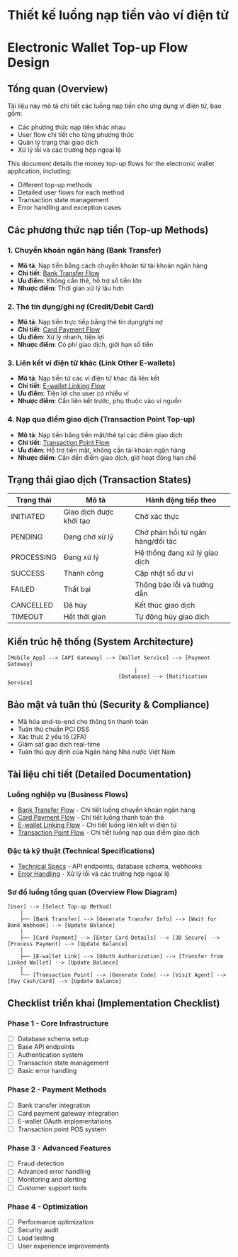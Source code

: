 # Thiết kế luồng nạp tiền vào ví điện tử
# Electronic Wallet Top-up Flow Design

## Tổng quan (Overview)

Tài liệu này mô tả chi tiết các luồng nạp tiền cho ứng dụng ví điện tử, bao gồm:
- Các phương thức nạp tiền khác nhau
- User flow chi tiết cho từng phương thức
- Quản lý trạng thái giao dịch
- Xử lý lỗi và các trường hợp ngoại lệ

This document details the money top-up flows for the electronic wallet application, including:
- Different top-up methods
- Detailed user flows for each method
- Transaction state management
- Error handling and exception cases

## Các phương thức nạp tiền (Top-up Methods)

### 1. Chuyển khoản ngân hàng (Bank Transfer)
- **Mô tả**: Nạp tiền bằng cách chuyển khoản từ tài khoản ngân hàng
- **Chi tiết**: [Bank Transfer Flow](./flows/bank_transfer_flow.md)
- **Ưu điểm**: Không cần thẻ, hỗ trợ số tiền lớn
- **Nhược điểm**: Thời gian xử lý lâu hơn

### 2. Thẻ tín dụng/ghi nợ (Credit/Debit Card)  
- **Mô tả**: Nạp tiền trực tiếp bằng thẻ tín dụng/ghi nợ
- **Chi tiết**: [Card Payment Flow](./flows/card_payment_flow.md)
- **Ưu điểm**: Xử lý nhanh, tiện lợi
- **Nhược điểm**: Có phí giao dịch, giới hạn số tiền

### 3. Liên kết ví điện tử khác (Link Other E-wallets)
- **Mô tả**: Nạp tiền từ các ví điện tử khác đã liên kết
- **Chi tiết**: [E-wallet Linking Flow](./flows/ewallet_linking_flow.md)
- **Ưu điểm**: Tiện lợi cho user có nhiều ví
- **Nhược điểm**: Cần liên kết trước, phụ thuộc vào ví nguồn

### 4. Nạp qua điểm giao dịch (Transaction Point Top-up)
- **Mô tả**: Nạp tiền bằng tiền mặt/thẻ tại các điểm giao dịch
- **Chi tiết**: [Transaction Point Flow](./flows/transaction_point_flow.md)
- **Ưu điểm**: Hỗ trợ tiền mặt, không cần tài khoản ngân hàng
- **Nhược điểm**: Cần đến điểm giao dịch, giờ hoạt động hạn chế

## Trạng thái giao dịch (Transaction States)

| Trạng thái | Mô tả | Hành động tiếp theo |
|------------|-------|-------------------|
| INITIATED | Giao dịch được khởi tạo | Chờ xác thực |
| PENDING | Đang chờ xử lý | Chờ phản hồi từ ngân hàng/đối tác |
| PROCESSING | Đang xử lý | Hệ thống đang xử lý giao dịch |
| SUCCESS | Thành công | Cập nhật số dư ví |
| FAILED | Thất bại | Thông báo lỗi và hướng dẫn |
| CANCELLED | Đã hủy | Kết thúc giao dịch |
| TIMEOUT | Hết thời gian | Tự động hủy giao dịch |

## Kiến trúc hệ thống (System Architecture)

```
[Mobile App] --> [API Gateway] --> [Wallet Service] --> [Payment Gateway]
                                        |
                                   [Database] --> [Notification Service]
```

## Bảo mật và tuân thủ (Security & Compliance)

- Mã hóa end-to-end cho thông tin thanh toán
- Tuân thủ chuẩn PCI DSS
- Xác thực 2 yếu tố (2FA)
- Giám sát giao dịch real-time
- Tuân thủ quy định của Ngân hàng Nhà nước Việt Nam

## Tài liệu chi tiết (Detailed Documentation)

### Luồng nghiệp vụ (Business Flows)
- [Bank Transfer Flow](./flows/bank_transfer_flow.md) - Chi tiết luồng chuyển khoản ngân hàng
- [Card Payment Flow](./flows/card_payment_flow.md) - Chi tiết luồng thanh toán thẻ
- [E-wallet Linking Flow](./flows/ewallet_linking_flow.md) - Chi tiết luồng liên kết ví điện tử
- [Transaction Point Flow](./flows/transaction_point_flow.md) - Chi tiết luồng nạp qua điểm giao dịch

### Đặc tả kỹ thuật (Technical Specifications)
- [Technical Specs](./technical_specs.md) - API endpoints, database schema, webhooks
- [Error Handling](./error_handling.md) - Xử lý lỗi và các trường hợp ngoại lệ

### Sơ đồ luồng tổng quan (Overview Flow Diagram)

```
[User] --> [Select Top-up Method] 
    |
    ├── [Bank Transfer] --> [Generate Transfer Info] --> [Wait for Bank Webhook] --> [Update Balance]
    |
    ├── [Card Payment] --> [Enter Card Details] --> [3D Secure] --> [Process Payment] --> [Update Balance]
    |
    ├── [E-wallet Link] --> [OAuth Authorization] --> [Transfer from Linked Wallet] --> [Update Balance]
    |
    └── [Transaction Point] --> [Generate Code] --> [Visit Agent] --> [Pay Cash/Card] --> [Update Balance]
```

## Checklist triển khai (Implementation Checklist)

### Phase 1 - Core Infrastructure
- [ ] Database schema setup
- [ ] Base API endpoints
- [ ] Authentication system
- [ ] Transaction state management
- [ ] Basic error handling

### Phase 2 - Payment Methods
- [ ] Bank transfer integration
- [ ] Card payment gateway integration
- [ ] E-wallet OAuth implementations
- [ ] Transaction point POS system

### Phase 3 - Advanced Features  
- [ ] Fraud detection
- [ ] Advanced error handling
- [ ] Monitoring and alerting
- [ ] Customer support tools

### Phase 4 - Optimization
- [ ] Performance optimization
- [ ] Security audit
- [ ] Load testing
- [ ] User experience improvements